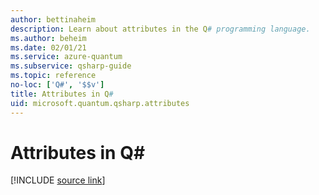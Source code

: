 ```yaml
---
author: bettinaheim
description: Learn about attributes in the Q# programming language.
ms.author: beheim
ms.date: 02/01/21
ms.service: azure-quantum
ms.subservice: qsharp-guide
ms.topic: reference
no-loc: ['Q#', '$$v']
title: Attributes in Q#
uid: microsoft.quantum.qsharp.attributes
---
```


# Attributes in Q#


[!INCLUDE [source link](~/includes/qsharp-language/Specifications/Language/1_ProgramStructure/5_Attributes.md)]